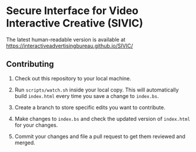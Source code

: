 # Secure Interface for Video Interactive Creative (SIVIC)

The latest human-readable version is available at https://interactiveadvertisingbureau.github.io/SIVIC/

## Contributing

1. Check out this repository to your local machine.

2. Run `scripts/watch.sh` inside your local copy. This will automatically build `index.html` every time you save a change to `index.bs`.

3. Create a branch to store specific edits you want to contribute.

4. Make changes to `index.bs` and check the updated version of `index.html` for your changes.

5. Commit your changes and file a pull request to get them reviewed and merged.
